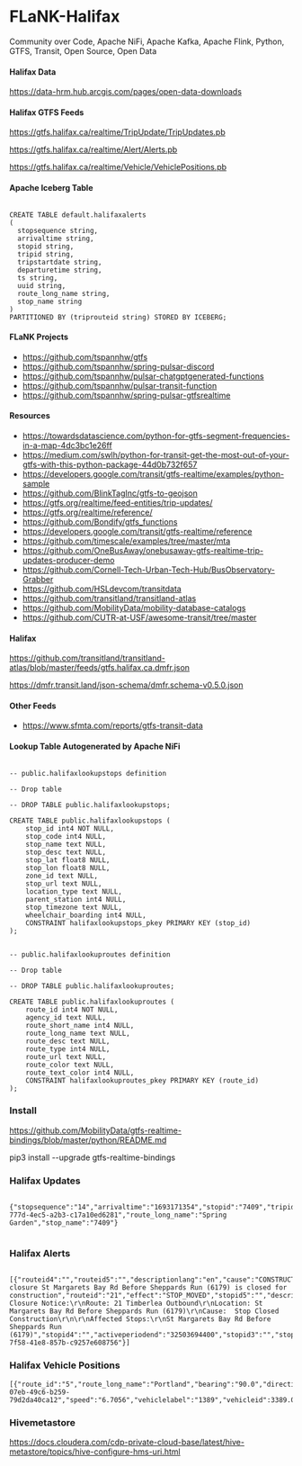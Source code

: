 # FLaNK-Halifax

Community over Code, Apache NiFi, Apache Kafka, Apache Flink, Python, GTFS, Transit, Open Source, Open Data



#### Halifax Data

https://data-hrm.hub.arcgis.com/pages/open-data-downloads


#### Halifax GTFS Feeds

https://gtfs.halifax.ca/realtime/TripUpdate/TripUpdates.pb

https://gtfs.halifax.ca/realtime/Alert/Alerts.pb

https://gtfs.halifax.ca/realtime/Vehicle/VehiclePositions.pb

#### Apache Iceberg Table

````

CREATE TABLE default.halifaxalerts
(
  stopsequence string,
  arrivaltime string,
  stopid string,
  tripid string,
  tripstartdate string,
  departuretime string,
  ts string,
  uuid string,
  route_long_name string,
  stop_name string
)
PARTITIONED BY (triprouteid string) STORED BY ICEBERG;

````

#### FLaNK Projects

* https://github.com/tspannhw/gtfs
* https://github.com/tspannhw/spring-pulsar-discord
* https://github.com/tspannhw/pulsar-chatgptgenerated-functions
* https://github.com/tspannhw/pulsar-transit-function
* https://github.com/tspannhw/spring-pulsar-gtfsrealtime
  

#### Resources

* https://towardsdatascience.com/python-for-gtfs-segment-frequencies-in-a-map-4dc3bc1e26ff
* https://medium.com/swlh/python-for-transit-get-the-most-out-of-your-gtfs-with-this-python-package-44d0b732f657
* https://developers.google.com/transit/gtfs-realtime/examples/python-sample
* https://github.com/BlinkTagInc/gtfs-to-geojson
* https://gtfs.org/realtime/feed-entities/trip-updates/
* https://gtfs.org/realtime/reference/
* https://github.com/Bondify/gtfs_functions
* https://developers.google.com/transit/gtfs-realtime/reference
* https://github.com/timescale/examples/tree/master/mta
* https://github.com/OneBusAway/onebusaway-gtfs-realtime-trip-updates-producer-demo
* https://github.com/Cornell-Tech-Urban-Tech-Hub/BusObservatory-Grabber
* https://github.com/HSLdevcom/transitdata
* https://github.com/transitland/transitland-atlas
* https://github.com/MobilityData/mobility-database-catalogs
* https://github.com/CUTR-at-USF/awesome-transit/tree/master

#### Halifax

https://github.com/transitland/transitland-atlas/blob/master/feeds/gtfs.halifax.ca.dmfr.json

https://dmfr.transit.land/json-schema/dmfr.schema-v0.5.0.json


#### Other Feeds

* https://www.sfmta.com/reports/gtfs-transit-data

#### Lookup Table Autogenerated by Apache NiFi

````

-- public.halifaxlookupstops definition

-- Drop table

-- DROP TABLE public.halifaxlookupstops;

CREATE TABLE public.halifaxlookupstops (
	stop_id int4 NOT NULL,
	stop_code int4 NULL,
	stop_name text NULL,
	stop_desc text NULL,
	stop_lat float8 NULL,
	stop_lon float8 NULL,
	zone_id text NULL,
	stop_url text NULL,
	location_type text NULL,
	parent_station int4 NULL,
	stop_timezone text NULL,
	wheelchair_boarding int4 NULL,
	CONSTRAINT halifaxlookupstops_pkey PRIMARY KEY (stop_id)
);


-- public.halifaxlookuproutes definition

-- Drop table

-- DROP TABLE public.halifaxlookuproutes;

CREATE TABLE public.halifaxlookuproutes (
	route_id int4 NOT NULL,
	agency_id text NULL,
	route_short_name int4 NULL,
	route_long_name text NULL,
	route_desc text NULL,
	route_type int4 NULL,
	route_url text NULL,
	route_color text NULL,
	route_text_color int4 NULL,
	CONSTRAINT halifaxlookuproutes_pkey PRIMARY KEY (route_id)
);

````


### Install

https://github.com/MobilityData/gtfs-realtime-bindings/blob/master/python/README.md

pip3 install --upgrade gtfs-realtime-bindings


### Halifax Updates

````

{"stopsequence":"14","arrivaltime":"1693171354","stopid":"7409","tripid":"19776082","tripstartdate":"20230827","departuretime":"1693171354","triprouteid":"1","ts":"1693170735188","uuid":"f9aabf1b-777d-4ec5-a2b3-c17a10ed6281","route_long_name":"Spring Garden","stop_name":"7409"}


````

### Halifax Alerts

````

[{"routeid4":"","routeid5":"","descriptionlang":"en","cause":"CONSTRUCTION","stopid":"6179","alertlang":"en","alerttext":"Stop closure St Margarets Bay Rd Before Sheppards Run (6179) is closed for construction","routeid":"21","effect":"STOP_MOVED","stopid5":"","descriptiontext":"Stop Closure Notice:\r\nRoute: 21 Timberlea Outbound\r\nLocation: St Margarets Bay Rd Before Sheppards Run (6179)\r\nCause:  Stop Closed Construction\r\n\r\nAffected Stops:\r\nSt Margarets Bay Rd Before Sheppards Run (6179)","stopid4":"","activeperiodend":"32503694400","stopid3":"","stopid2":"","routeid2":"","routeid3":"","activeperiodstart":"1668085020","ts":"1693172857104","uuid":"359a677f-7f58-41e8-857b-c9257e608756"}]

````

### Halifax Vehicle Positions

````
[{"route_id":"5","route_long_name":"Portland","bearing":"90.0","directionid":"","latitude":44.66741,"tripid":"19774411","startdate":"20230827","uuid":"5b11bc27-07eb-49c6-b259-79d2da40ca12","speed":"6.7056","vehiclelabel":"1389","vehicleid":3389.0,"longitude":-63.57438,"timestamp":1693108357,"ts":1693108383603}]

````


### Hivemetastore

https://docs.cloudera.com/cdp-private-cloud-base/latest/hive-metastore/topics/hive-configure-hms-uri.html
